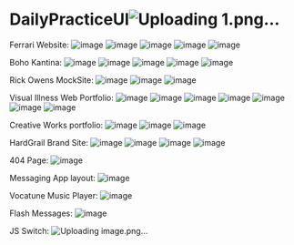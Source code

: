# DailyPracticeUI![Uploading 1.png…]()


Ferrari Website:
![image](https://github.com/user-attachments/assets/86b7e6ea-73be-4910-ac69-3d3c52cd0c24)
![image](https://github.com/user-attachments/assets/3e54ca51-a247-4c03-953d-14664a86eabe)
![image](https://github.com/user-attachments/assets/4ab2db72-86d5-4c02-bdb4-d613c114d43c)
![image](https://github.com/user-attachments/assets/21b30168-3a78-484c-a4a6-f89aa1461115)
![image](https://github.com/user-attachments/assets/39a24120-e324-46bf-8c31-4dd174609ab3)


Boho Kantina:
![image](https://github.com/user-attachments/assets/82634f8d-79a6-4876-960e-14e760880009)
![image](https://github.com/user-attachments/assets/21d40736-7c80-4f2a-8e42-c511ca247a4e)
![image](https://github.com/user-attachments/assets/19953aa6-190e-408f-be2d-51983c4a430a)
![image](https://github.com/user-attachments/assets/0ffdf1b0-7a81-4e17-a6ca-dc07a728d1fb)
![image](https://github.com/user-attachments/assets/d79bedc5-1876-4b6c-9cd8-356795b72a2e)

Rick Owens MockSite:
![image](https://github.com/user-attachments/assets/8f102988-d93b-4f0f-a646-b6d5360b98dc)
![image](https://github.com/user-attachments/assets/7ccfe947-127b-485e-bfd0-0858ab082bcb)
![image](https://github.com/user-attachments/assets/778dcdfd-b613-4d98-bb6d-b12ebd487f48)

Visual Illness Web Portfolio:
![image](https://github.com/user-attachments/assets/36be59e1-7a8b-4da0-968a-7b9955030381)
![image](https://github.com/user-attachments/assets/c0ad450d-2ab9-40b9-9643-80b57c87492c)
![image](https://github.com/user-attachments/assets/8eb7ba6c-5cb0-4b5e-bbfb-d386a4f462dd)
![image](https://github.com/user-attachments/assets/b04d7489-5246-4060-9a8d-ba5d32d8a0e7)
![image](https://github.com/user-attachments/assets/82ef63c4-8d51-46d6-ba67-712e725b4dca)
![image](https://github.com/user-attachments/assets/05acd467-5560-4566-9717-80b309386185)
![image](https://github.com/user-attachments/assets/84d55662-a51d-4818-8fed-265d699b2914)

Creative Works portfolio:
![image](https://github.com/user-attachments/assets/8e9ee829-2141-4cc3-88ec-b8a27b738c02)
![image](https://github.com/user-attachments/assets/37ff8fc1-767f-48f2-9bce-e38bfe7229ec)
![image](https://github.com/user-attachments/assets/761c31ce-8f57-420f-ae24-e5d519ab7d0b)

HardGrail Brand Site:
![image](https://github.com/user-attachments/assets/db29f661-a55f-4da1-976d-481e4cffa157)
![image](https://github.com/user-attachments/assets/a4c1fef3-5fea-49ce-ba34-473c48618cc4)
![image](https://github.com/user-attachments/assets/a974ce52-77db-4e36-873b-4356dae06717)
![image](https://github.com/user-attachments/assets/5660f6a6-0373-46a5-b404-e9aa983f8e6b)

404 Page:
![image](https://github.com/user-attachments/assets/6d3f3a6c-6100-4c50-9c1f-971b2b383a27)



Messaging App layout:
![image](https://github.com/user-attachments/assets/db2b7366-5299-4d77-a991-d754a58a30bd)


Vocatune Music Player:
![image](https://github.com/user-attachments/assets/5735e1e9-36a9-4587-9eed-695c6c007218)

Flash Messages:
![image](https://github.com/user-attachments/assets/9b606c86-8378-436c-a65b-379824fa3fe6)

JS Switch:
![Uploading image.png…]()








